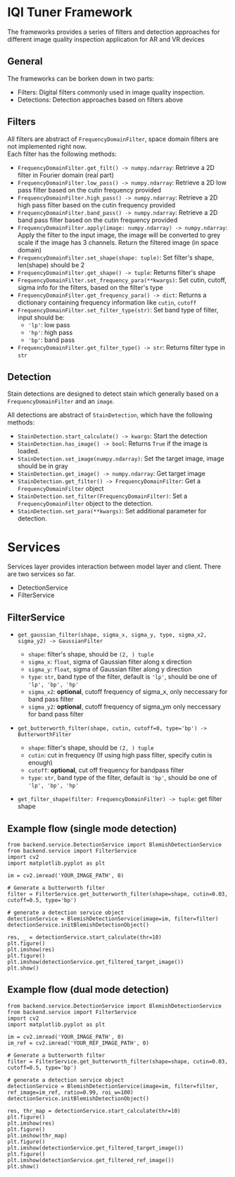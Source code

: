 # IQI Tuner Framework
The frameworks provides a series of filters and detection approaches for different image quality inspection application for AR and VR devices

## General
The frameworks can be borken down in two parts:
- Filters: Digital filters commonly used in image quality inspection.
- Detections: Detection approaches based on filters above

## Filters
All filters are abstract of ```FrequencyDomainFilter```, space domain filters are not implemented right now. <br />
Each filter has the following methods:
- ```FrequencyDomainFilter.get_filt() -> numpy.ndarray```: Retrieve a 2D filter in Fourier domain (real part)
- ```FrequencyDomainFilter.low_pass() -> numpy.ndarray```: Retrieve a 2D low pass filter based on the cutin frequency provided
- ```FrequencyDomainFilter.high_pass() -> numpy.ndarray```: Retrieve a 2D high pass filter based on the cutin frequency provided
- ```FrequencyDomainFilter.band_pass() -> numpy.ndarray```: Retrieve a 2D band pass filter based on the cutin frequency provided
- ```FrequencyDomainFilter.apply(image: numpy.ndarray) -> numpy.ndarray```: Apply the filter to the input image, the image will be converted to grey scale if the image has 3 channels. Return the filtered image (in space domain)
- ```FrequencyDomainFilter.set_shape(shape: tuple)```: Set filter's shape, len(shape) should be 2
- ```FrequencyDomainFilter.get_shape() -> tuple```: Returns filter's shape
- ```FrequencyDomainFilter.set_frequency_para(**kwargs)```: Set cutin, cutoff, sigma info for the filters, based on the filter's type
- ```FrequencyDomainFilter.get_frequency_para() -> dict```: Returns a dictionary containing frequency information like ```cutin```, ```cutoff```
- ```FrequencyDomainFilter.set_filter_type(str)```: Set band type of filter, input should be:
  - ```'lp'```: low pass
  - ```'hp'```: high pass
  - ```'bp'```: band pass
- ```FrequencyDomainFilter.get_filter_type() -> str```: Returns filter type in ```str```

## Detection
Stain detections are designed to detect stain which generally based on a ```FrequencyDomainFilter``` and an ```image```.  

All detections are abstract of ```StainDetection```, which have the following methods:
- ```StainDetection.start_calculate() -> kwargs```: Start the detection
- ```StainDetection.has_image() -> bool```: Returns ```True``` if the image is loaded.
- ```StainDetection.set_image(numpy.ndarray)```: Set the target image, image should be in gray
- ```StainDetection.get_image() -> numpy.ndarray```: Get target image
- ```StainDetection.get_filter() -> FrequencyDomainFilter```: Get a ```FrequencyDomainFilter``` object
- ```StainDetection.set_filter(FrequencyDomainFilter)```: Set a ```FrequencyDomainFilter``` object to the detection.
- ```StainDetection.set_para(**kwargs)```: Set additional parameter for detection.


# Services
Services layer provides interaction between model layer and client. There are two services so far.
- DetectionService
- FilterService

## FilterService
- ```get_gaussian_filter(shape, sigma_x, sigma_y, type, sigma_x2, sigma_y2) -> GaussianFilter```
  - ```shape```: filter's shape, should be ```(2, ) tuple```
  - ```sigma_x```: ```float```, sigma of Gaussian filter along x direction
  - ```sigma_y```: ```float```, sigma of Gaussian filter along y direction
  - ```type```: ```str```, band type of the filter, default is ```'lp'```, should be one of ```'lp', 'bp', 'hp'```
  - ```sigma_x2```: **optional**, cutoff frequency of sigma_x, only neccessary for band pass filter
  - ```sigma_y2```: **optional**, cutoff frequency of sigma_ym only neccessary for band pass filter

- ```get_butterworth_filter(shape, cutin, cutoff=0, type='bp') -> ButterworthFilter```
  - ```shape```: filter's shape, should be ```(2, ) tuple```
  - ```cutin```: cut in frequency (If using high pass filter, specify cutin is enough)
  - ```cutoff```: **optional**, cut off frequency for bandpass filter
  - ```type```: ```str```, band type of the filter, default is ```'bp'```, should be one of ```'lp', 'bp', 'hp'```

- ```get_filter_shape(filter: FrequencyDomainFilter) -> tuple```: get filter shape


## Example flow (single mode detection)
```
from backend.service.DetectionService import BlemishDetectionService
from backend.service import FilterService
import cv2
import matplotlib.pyplot as plt

im = cv2.imread('YOUR_IMAGE_PATH', 0)

# Generate a butterworth filter
filter = FilterService.get_butterworth_filter(shape=shape, cutin=0.03, cutoff=0.5, type='bp')

# generate a detection service object
detectionService = BlemishDetectionService(image=im, filter=filter)
detectionService.initBlemishDetectionObject()

res, _ = detectionService.start_calculate(thr=10)
plt.figure()
plt.imshow(res)
plt.figure()
plt.imshow(detectionService.get_filtered_target_image())
plt.show()
```

## Example flow (dual mode detection)
```
from backend.service.DetectionService import BlemishDetectionService
from backend.service import FilterService
import cv2
import matplotlib.pyplot as plt

im = cv2.imread('YOUR_IMAGE_PATH', 0)
im_ref = cv2.imread('YOUR_REF_IMAGE_PATH', 0)

# Generate a butterworth filter
filter = FilterService.get_butterworth_filter(shape=shape, cutin=0.03, cutoff=0.5, type='bp')

# generate a detection service object
detectionService = BlemishDetectionService(image=im, filter=filter, ref_image=im_ref, ratio=0.99, roi_w=100)
detectionService.initBlemishDetectionObject()

res, thr_map = detectionService.start_calculate(thr=10)
plt.figure()
plt.imshow(res)
plt.figure()
plt.imshow(thr_map)
plt.figure()
plt.imshow(detectionService.get_filtered_target_image())
plt.figure()
plt.imshow(detectionService.get_filtered_ref_image())
plt.show()
```